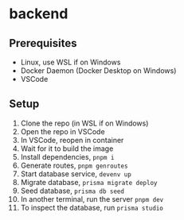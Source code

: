 # backend

## Prerequisites
- Linux, use WSL if on Windows
- Docker Daemon (Docker Desktop on Windows)
- VSCode

## Setup
1. Clone the repo (in WSL if on Windows)
2. Open the repo in VSCode
3. In VSCode, reopen in container
4. Wait for it to build the image
5. Install dependencies, `pnpm i`
6. Generate routes, `pnpm genroutes`
7. Start database service, `devenv up`
8. Migrate database, `prisma migrate deploy`
9. Seed database, `prisma db seed`
10. In another terminal, run the server `pnpm dev`
11. To inspect the database, run `prisma studio`
